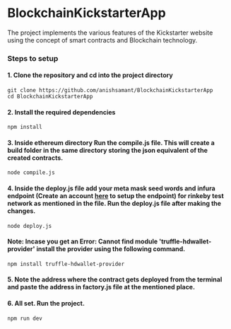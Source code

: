 # BlockchainKickstarterApp
The project implements the various features of the Kickstarter website using the concept of smart contracts and Blockchain technology.

### Steps to setup
#### 1. Clone the repository and cd into the project directory
```
git clone https://github.com/anishsamant/BlockchainKickstarterApp
cd BlockchainKickstarterApp
```

#### 2. Install the required dependencies
```
npm install
```

#### 3. Inside ethereum directory Run the compile.js file. This will create a build folder in the same directory storing the json        equivalent of the created contracts.
```
node compile.js
```

#### 4. Inside the deploy.js file add your meta mask seed words and infura endpoint (Create an account [here](https://infura.io/) to setup the endpoint) for rinkeby test network as mentioned in the file. Run the deploy.js file after making the changes.
```
node deploy.js
```
#### Note: Incase you get an Error: Cannot find module 'truffle-hdwallet-provider' install the provider using the following command.
```
npm install truffle-hdwallet-provider
```



#### 5. Note the address where the contract gets deployed from the terminal and paste the address in factory.js file at the mentioned place.

#### 6. All set. Run the project.
```
npm run dev
```
